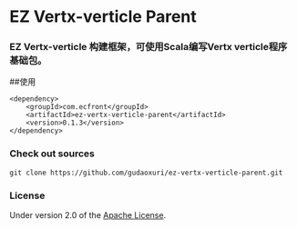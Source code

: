 EZ Vertx-verticle Parent
===
### EZ Vertx-verticle 构建框架，可使用Scala编写Vertx verticle程序基础包。

##使用

    <dependency>
        <groupId>com.ecfront</groupId>
        <artifactId>ez-vertx-verticle-parent</artifactId>
        <version>0.1.3</version>
    </dependency>

### Check out sources
`git clone https://github.com/gudaoxuri/ez-vertx-verticle-parent.git`

### License

Under version 2.0 of the [Apache License][].

[Apache License]: http://www.apache.org/licenses/LICENSE-2.0

